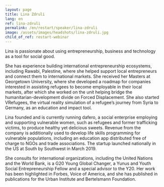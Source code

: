 ```yaml
---
layout: page
title: Lina Zdruli
lang: en
ref: lina-zdruli
permalink: /en/restart/speaker/lina-zdruli
image: /assets/images/headshots/lina-zdruli.jpg
child_of_ref: restart-webinar
---
```


Lina is passionate about using entrepreneurship, business and technology as a tool for social good.

She has experience building international entrepreneurship ecosystems, including Rawabi, Palestine, where she helped support local entrepreneurs and connect them to international markets. She received her Masters at Georgetown University, where she developed a roadmap for companies interested in assisting refugees to become employable in their local markets, after which she worked on the unit helping bridge the humanitarian-development divide on Forced Displacement. She also started VRefugees, the virtual reality simulation of a refugee’s journey from Syria to Germany, as an education and impact tool.

Lina founded and is currently running dafero, a social enterprise employing and supporting vulnerable women, such as refugees and former trafficking victims, to produce healthy yet delicious sweets. Revenue from the company is additionally used to develop life skills programming for vulnerable populations, including an education app distributed free of charge to NGOs and trade associations. The startup launched nationally in the US at South by Southwest in March 2019.

She consults for international organizations, including the United Nations and the World Bank, is a G20 Young Global Changer, a Yunus and Youth Social Entrepreneurship Fellow and a special advisor to the Y20. Her work has been highlighted in Forbes, Voice of America, and she has published in publications for the Urban Institute and Bertelsmann Foundation.
